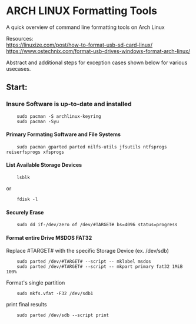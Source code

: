 ARCH LINUX Formatting Tools
=============================

A quick overview of command line formatting tools on Arch Linux  

Resources:   
https://linuxize.com/post/how-to-format-usb-sd-card-linux/  
https://www.ostechnix.com/format-usb-drives-windows-format-arch-linux/  

Abstract and additional steps for exception cases shown below for various usecases.  


Start:  
---------------------


### Insure Software is up-to-date and installed  
```
	sudo pacman -S archlinux-keyring
	sudo pacman -Syu
```


#### Primary Formating Software and File Systems  
```
	sudo pacman gparted parted nilfs-utils jfsutils ntfsprogs reiserfsprogs xfsprogs
```


#### List Available Storage Devices  
```
	lsblk
```
or  
```
	fdisk -l
```


#### Securely Erase  
```
	sudo dd if-/dev/zero of /dev/#TARGET# bs=4096 status=progress
```

#### Format entire Drive MSDOS FAT32

Replace #TARGET# with the specific Storage Device (ex. /dev/sdb)  
```
	sudo parted /dev/#TARGET# --script -- mklabel msdos
	sudo parted /dev/#TARGET# --script -- mkpart primary fat32 1MiB 100%
```
Format's single partition  
```
	sudo mkfs.vfat -F32 /dev/sdb1
```
print final results  
```
	sudo parted /dev/sdb --script print
```